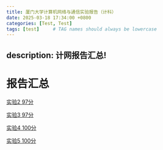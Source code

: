 ```yaml
---
title: 厦门大学计算机网络与通信实验报告（计科）
date: 2025-03-18 17:34:00 +0800
categories: [Test, Test]
tags: [test]     # TAG names should always be lowercase
---
```

description: 计网报告汇总!
---

# 报告汇总

[实验2 97分](/assets/NetworkExp/计网第二次实验.pdf) 

[实验3 97分](/assets/NetworkExp/计网第三次实验.pdf)

[实验4 100分](/assets/NetworkExp/计网第四次实验.rar)

[实验5 100分](/assets/NetworkExp/计网第五次实验.rar)
